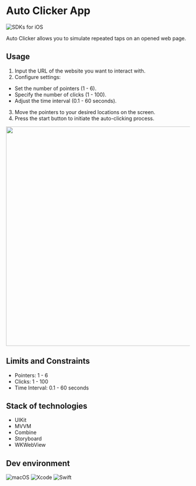 # Auto Clicker App

![SDKs for iOS](https://img.shields.io/badge/SDKs%20for%20iOS-16%2B-orange)

Auto Clicker allows you to simulate repeated taps on an opened web page.

## Usage
     
1. Input the URL of the website you want to interact with.
2. Configure settings:
- Set the number of pointers (1 - 6).
- Specify the number of clicks (1 - 100).
- Adjust the time interval (0.1 - 60 seconds).
3. Move the pointers to your desired locations on the screen.
4. Press the start button to initiate the auto-clicking process.

<img src="https://github.com/kirpichonok/AutoClickerApp/assets/110284165/7c38424a-7218-4fde-b34b-8018cb76a63a" height="600">
 
## Limits and Constraints

- Pointers: 1 - 6
- Clicks: 1 - 100
- Time Interval: 0.1 - 60 seconds

## Stack of technologies

- UIKit
- MVVM
- Combine
- Storyboard
- WKWebView

## Dev environment

![macOS](https://img.shields.io/badge/macOS-14.2-green) ![Xcode](https://img.shields.io/badge/Xcode-15.0-blue) ![Swift](https://img.shields.io/badge/Swift-5.9-red)
